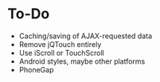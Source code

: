 To-Do
=====

* Caching/saving of AJAX-requested data
* Remove jQTouch entirely
* Use iScroll or TouchScroll
* Android styles, maybe other platforms
* PhoneGap
